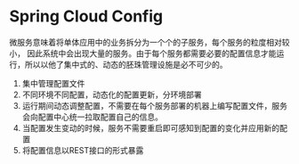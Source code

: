 # Spring Cloud Config
微服务意味着将单体应用中的业务拆分为一个个的子服务，每个服务的粒度相对较小，
因此系统中会出现大量的服务。由于每个服务都需要必要的配置信息才能运行，所以以他了集中式的、动态的胚珠管理设施是必不可少的。

1. 集中管理配置文件
2. 不同环境不同配置，动态化的配置更新，分环境部署
3. 运行期间动态调整配置，不需要在每个服务部署的机器上编写配置文件，服务会向配置中心统一拉取配置自己的信息。
4. 当配置发生变动的时候，服务不需要重启即可感知到配置的变化并应用新的配置
5. 将配置信息以REST接口的形式暴露


